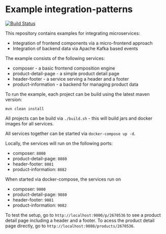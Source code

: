 # Example integration-patterns

[![Build Status](https://travis-ci.org/rewe-digital/integration-patterns.svg?branch=master)](https://travis-ci.org/rewe-digital/integration-patterns)

This repository contains examples for integrating microservices:
* Integration of frontend components via a micro-frontend approach
* Integration of backend data via Apache Kafka based events 

The example consists of the following services:
* composer - a basic frontend composition engine
* product-detail-page - a simple product detail page
* header-footer - a service serving a header and a footer
* product-information - a backend for managing product data

To run the example, each project can be build using the latest maven version:
```
mvn clean install
```
All projects can be build via `./build.sh` - this will build jars and docker images for all services.

All services together can be started via `docker-compose up -d`.

Locally, the services will run on the following ports:
* composer: `8000`
* product-detail-page: `8080`
* header-footer: `8081`
* product-information: `8082`

When started via docker-compose, the services run on
* composer: `9000`
* product-detail-page: `9080`
* header-footer: `9081`
* product-information: `9082`

To test the setup, go to `http://localhost:9000/p/2670536` to see a product detail page including a header and a footer. To acess the product detail page directly, go to `http://localhost:9080/products/2670536`.
